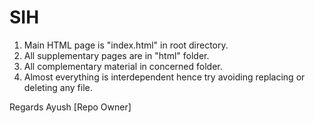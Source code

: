 # SIH

1) Main HTML  page is "index.html" in root directory.
2) All supplementary pages are in "html" folder.
3) All complementary material in concerned folder.
4) Almost everything is interdependent hence try avoiding replacing or deleting any file.

Regards Ayush
[Repo Owner]
